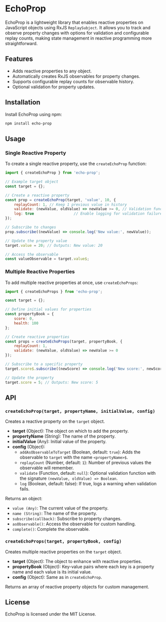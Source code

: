 # EchoProp

EchoProp is a lightweight library that enables reactive properties on JavaScript objects using RxJS `ReplaySubject`. It allows you to track and observe property changes with options for validation and configurable replay counts, making state management in reactive programming more straightforward.

## Features
- Adds reactive properties to any object.
- Automatically creates RxJS observables for property changes.
- Supports configurable replay counts for observable history.
- Optional validation for property updates.

## Installation

Install EchoProp using npm:

```bash
npm install echo-prop
```

## Usage

### Single Reactive Property

To create a single reactive property, use the `createEchoProp` function:

```javascript
import { createEchoProp } from 'echo-prop';

// Example target object
const target = {};

// Create a reactive property
const prop = createEchoProp(target, 'value', 10, {
    replayCount: 1, // Keep 1 previous value in history
    validate: (newValue, oldValue) => newValue >= 0, // Validation function, // Validation function
    log: true                  // Enable logging for validation failures
});

// Subscribe to changes
prop.subscribe((newValue) => console.log('New value:', newValue));

// Update the property value
target.value = 20; // Outputs: New value: 20

// Access the observable
const valueObservable = target.value$;
```

### Multiple Reactive Properties

To add multiple reactive properties at once, use `createEchoProps`:

```javascript
import { createEchoProps } from 'echo-prop';

const target = {};

// Define initial values for properties
const propertyBook = {
    score: 0,
    health: 100
};

// Create reactive properties
const props = createEchoProps(target, propertyBook, {
    replayCount: 1,
    validate: (newValue, oldValue) => newValue >= 0
});

// Subscribe to a specific property
target.score$.subscribe((newScore) => console.log('New score:', newScore));

// Update the property
target.score = 5; // Outputs: New score: 5
```

## API

### `createEchoProp(target, propertyName, initialValue, config)`

Creates a reactive property on the `target` object.

- **target** (Object): The object on which to add the property.
- **propertyName** (String): The name of the property.
- **initialValue** (Any): Initial value of the property.
- **config** (Object):
  - `addAsObservableToTarget` (Boolean, default: `true`): Adds the observable to `target` with the name `<propertyName>$`.
  - `replayCount` (Number, default: `1`): Number of previous values the observable will remember.
  - `validate` (Function, default: `null`): Optional validation function with the signature `(newValue, oldValue) => Boolean`.
  - `log` (Boolean, default: false): If true, logs a warning when validation fails.

Returns an object:
- `value (Any)`: The current value of the property.
- `name (String)`: The name of the property.
- `subscribe(callback)`: Subscribe to property changes.
- `asObservable()`: Access the observable for custom handling.
- `complete()`: Complete the observable.

### `createEchoProps(target, propertyBook, config)`

Creates multiple reactive properties on the `target` object.

- **target** (Object): The object to enhance with reactive properties.
- **propertyBook** (Object): Key-value pairs where each key is a property name and each value is its initial value.
- **config** (Object): Same as in `createEchoProp`.

Returns an array of reactive property objects for custom management.

## License

EchoProp is licensed under the MIT License.